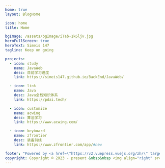 ```yaml
---
home: true
layout: BlogHome

icon: home
title: Home

bgImage: /assets/bgImage/iTab-1k6ljv.jpg
heroFullScreen: true
heroText: Simeis 147
tagline: Keep on going

projects:
  - icon: study
    name: JavaWeb
    desc: 目前学习进度
    link: https://simeis147.github.io/BackEnd/JavaWeb/

  - icon: link
    name: Java
    desc: Java全栈知识体系
    link: https://pdai.tech/

  - icon: customize
    name: acwing
    desc: 算法学习
    link: https://www.acwing.com/

  - icon: keyboard
    name: zfrontier
    desc: 装备前线
    link: https://www.zfrontier.com/app/#new

footer: "Powered by <a href=\"https://v2.vuepress.vuejs.org/zh/\" target=\"_blank\"> VuePress </a> | Theme <a href=\"https://theme-hope.vuejs.press/zh/\" target=\"_blank\"> Hope </a> "
copyright: Copyright © 2023 - present &nbsp&nbsp <img align="right" src="http://views.whatilearened.today/views/github/simeis/views.svg"/>
---
```


